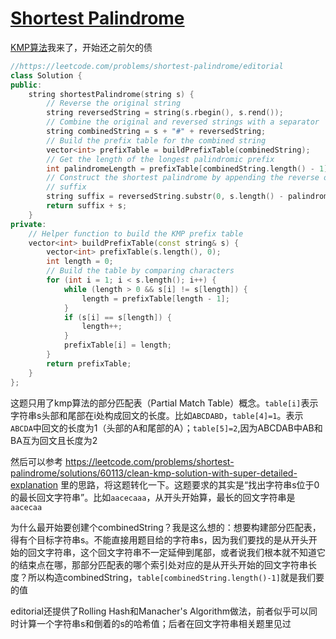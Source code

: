 # [Shortest Palindrome](https://leetcode.com/problems/shortest-palindrome)

[KMP算法](https://www.ruanyifeng.com/blog/2013/05/Knuth%E2%80%93Morris%E2%80%93Pratt_algorithm.html)我来了，开始还之前欠的债
```c++
//https://leetcode.com/problems/shortest-palindrome/editorial
class Solution {
public:
    string shortestPalindrome(string s) {
        // Reverse the original string
        string reversedString = string(s.rbegin(), s.rend());
        // Combine the original and reversed strings with a separator
        string combinedString = s + "#" + reversedString;
        // Build the prefix table for the combined string
        vector<int> prefixTable = buildPrefixTable(combinedString);
        // Get the length of the longest palindromic prefix
        int palindromeLength = prefixTable[combinedString.length() - 1];
        // Construct the shortest palindrome by appending the reverse of the
        // suffix
        string suffix = reversedString.substr(0, s.length() - palindromeLength);
        return suffix + s;
    }
private:
    // Helper function to build the KMP prefix table
    vector<int> buildPrefixTable(const string& s) {
        vector<int> prefixTable(s.length(), 0);
        int length = 0;
        // Build the table by comparing characters
        for (int i = 1; i < s.length(); i++) {
            while (length > 0 && s[i] != s[length]) {
                length = prefixTable[length - 1];
            }
            if (s[i] == s[length]) {
                length++;
            }
            prefixTable[i] = length;
        }
        return prefixTable;
    }
};
```
这题只用了kmp算法的部分匹配表（Partial Match Table）概念。`table[i]`表示字符串s头部和尾部在i处构成回文的长度。比如`ABCDABD`，`table[4]=1`。表示`ABCDA`中回文的长度为1（头部的A和尾部的A）；`table[5]=2`,因为ABCDAB中AB和BA互为回文且长度为2

然后可以参考 https://leetcode.com/problems/shortest-palindrome/solutions/60113/clean-kmp-solution-with-super-detailed-explanation 里的思路，将这题转化一下。这题要求的其实是“找出字符串s位于0的最长回文字符串”。比如`aacecaaa`，从开头开始算，最长的回文字符串是`aacecaa`

为什么最开始要创建个combinedString？我是这么想的：想要构建部分匹配表，得有个目标字符串s。不能直接用题目给的字符串s，因为我们要找的是从开头开始的回文字符串，这个回文字符串不一定延伸到尾部，或者说我们根本就不知道它的结束点在哪，那部分匹配表的哪个索引处对应的是从开头开始的回文字符串长度？所以构造combinedString，`table[combinedString.length()-1]`就是我们要的值

editorial还提供了Rolling Hash和Manacher's Algorithm做法，前者似乎可以同时计算一个字符串s和倒着的s的哈希值；后者在回文字符串相关题里见过